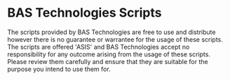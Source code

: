 # BAS Technologies Scripts
The scripts provided by BAS Technologies are free to use and distribute however there is no guarantee or warrantee for the usage of these scripts. 
The scripts are offered 'ASIS' and BAS Technologies accept no responsibility for any outcome arising from the usage of these scripts. Please review them carefully and ensure that they are suitable for the purpose you intend to use them for.
